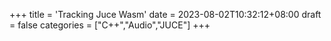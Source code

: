 +++
title = 'Tracking Juce Wasm'
date = 2023-08-02T10:32:12+08:00
draft = false
categories = ["C++","Audio","JUCE"]
+++
